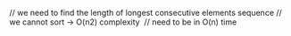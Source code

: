 // we need to find the length of longest consecutive elements sequence
// we cannot sort -> O(n2) complexity
​
// need to be in O(n) time